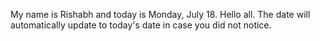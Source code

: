My name is Rishabh and today is Monday, July 18. Hello all. The date will automatically update to today's date in case you did not notice.
